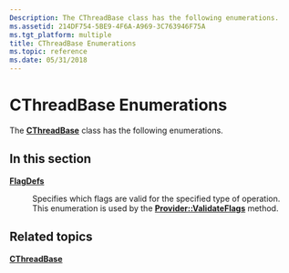 ```yaml
---
Description: The CThreadBase class has the following enumerations.
ms.assetid: 214DF754-5BE9-4F6A-A969-3C763946F75A
ms.tgt_platform: multiple
title: CThreadBase Enumerations
ms.topic: reference
ms.date: 05/31/2018
---
```


# CThreadBase Enumerations

The [**CThreadBase**](/windows/desktop/api/ThrdBase/nl-thrdbase-cthreadbase) class has the following enumerations.

## In this section

<dl> <dt>

[**FlagDefs**](/previous-versions/windows/desktop/legacy/mt432263(v=vs.85))
</dt> <dd>

Specifies which flags are valid for the specified type of operation. This enumeration is used by the [**Provider::ValidateFlags**](/windows/desktop/api/Provider/nf-provider-provider-validateflags) method.

</dd> </dl>

## Related topics

<dl> <dt>

[**CThreadBase**](/windows/desktop/api/ThrdBase/nl-thrdbase-cthreadbase)
</dt> </dl>

 

 